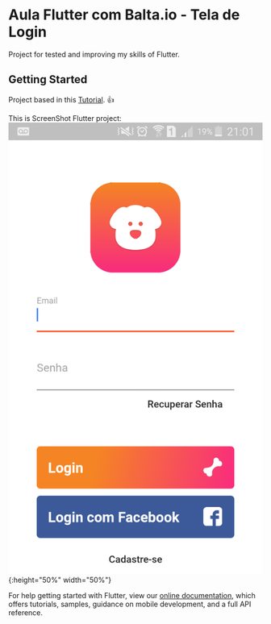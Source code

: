 # Aula Flutter com Balta.io - Tela de Login

Project for tested and improving my skills of Flutter.

## Getting Started

Project based in this [Tutorial](https://www.youtube.com/watch?v=lmArDnXxvtQ&t=337s). :+1:

This is ScreenShot Flutter project:
![ScreenOfLogin](https://github.com/rafaelbatistaroque/aula_flutter_tela_login_baltaio/blob/master/assets/SS-Login.png){:height="50%" width="50%"}

For help getting started with Flutter, view our 
[online documentation](https://flutter.dev/docs), which offers tutorials, 
samples, guidance on mobile development, and a full API reference.
